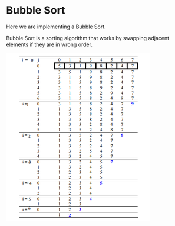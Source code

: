 # Bubble Sort

Here we are implementing a Bubble Sort.

Bubble Sort is a  sorting algorithm that works by  swapping adjacent elements if they are in wrong order.

![Bubble Sort](../Images/bubble-sort.png)
